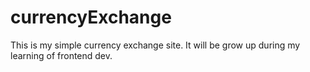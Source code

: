 # currencyExchange
This is my simple currency exchange site.
It will be grow up during my learning of frontend dev.
